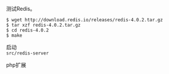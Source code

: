 测试Redis。  

```
$ wget http://download.redis.io/releases/redis-4.0.2.tar.gz
$ tar xzf redis-4.0.2.tar.gz
$ cd redis-4.0.2
$ make
```

启动  
`src/redis-server`  

php扩展  

